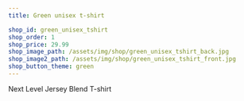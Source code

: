 ```yaml
---
title: Green unisex t-shirt

shop_id: green_unisex_tshirt
shop_order: 1
shop_price: 29.99
shop_image_path: /assets/img/shop/green_unisex_tshirt_back.jpg
shop_image2_path: /assets/img/shop/green_unisex_tshirt_front.jpg
shop_button_theme: green
---
```


Next Level Jersey Blend T-shirt
